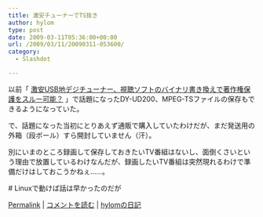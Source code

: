 ```yaml
---
title: 激安チューナーでTS抜き
author: hylom
type: post
date: 2009-03-11T05:36:00+00:00
url: /2009/03/11/20090311-053600/
category:
  - Slashdot

---
```

以前「   [激安USB地デジチューナー、視聴ソフトのバイナリ書き換えで著作権保護をスルー可能？][1] 」で話題になったDY-UD200、MPEG-TSファイルの保存もできるようになっていた。

で、話題になった当初にとりあえず通販で購入していたわけだが、まだ発送用の外箱（段ボール）すら開封していません（汗）。

別にいまのところ録画して保存しておきたいTV番組はないし、面倒くさいという理由で放置しているわけなんだが、録画したいTV番組は突然現れるわけで準備だけはしておこうかねぇ……。

\# Linuxで動けば話は早かったのだが

  [Permalink][2] |   [コメントを読む][3] |   [hylomの日記][4]

 [1]: http://slashdot.jp/hardware/article.pl?sid=09/02/10/0014211
 [2]: http://slashdot.jp/~hylom/journal/469853
 [3]: http://slashdot.jp/~hylom/journal/469853#acomments
 [4]: http://slashdot.jp/~hylom/journal/
